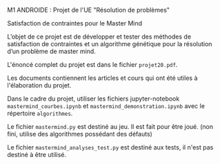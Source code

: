 M1 ANDROIDE : Projet de l'UE "Résolution de problèmes"

Satisfaction de contraintes pour le Master Mind

L’objet de ce projet est de développer et tester des méthodes de satisfaction de contraintes et un algorithme génétique pour la résolution d’un problème de master mind.

L'énoncé complet du projet est dans le fichier `projet20.pdf`.

Les documents contiennent les articles et cours qui ont été utiles à l'élaboration du projet.

Dans le cadre du projet, utiliser les fichiers jupyter-notebook `mastermind_courbes.ipynb` et `mastermind_demonstration.ipynb` avec le répertoire `algorithmes`.

Le fichier `mastermind.py` est destiné au jeu. Il est fait pour être joué. (non fini, utilise des algorithmes possédant des défauts)

Le fichier `mastermind_analyses_test.py` est destiné aux tests, il n'est pas destiné à être utilisé.
